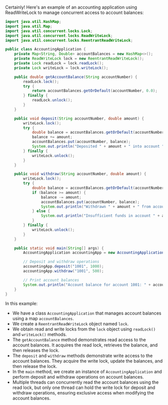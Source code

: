 Certainly! Here's an example of an accounting application using ReadWriteLock to manage concurrent access to account balances:

```java
import java.util.HashMap;
import java.util.Map;
import java.util.concurrent.locks.Lock;
import java.util.concurrent.locks.ReadWriteLock;
import java.util.concurrent.locks.ReentrantReadWriteLock;

public class AccountingApplication {
    private Map<String, Double> accountBalances = new HashMap<>();
    private ReadWriteLock lock = new ReentrantReadWriteLock();
    private Lock readLock = lock.readLock();
    private Lock writeLock = lock.writeLock();

    public double getAccountBalance(String accountNumber) {
        readLock.lock();
        try {
            return accountBalances.getOrDefault(accountNumber, 0.0);
        } finally {
            readLock.unlock();
        }
    }

    public void deposit(String accountNumber, double amount) {
        writeLock.lock();
        try {
            double balance = accountBalances.getOrDefault(accountNumber, 0.0);
            balance += amount;
            accountBalances.put(accountNumber, balance);
            System.out.println("Deposited " + amount + " into account " + accountNumber);
        } finally {
            writeLock.unlock();
        }
    }

    public void withdraw(String accountNumber, double amount) {
        writeLock.lock();
        try {
            double balance = accountBalances.getOrDefault(accountNumber, 0.0);
            if (balance >= amount) {
                balance -= amount;
                accountBalances.put(accountNumber, balance);
                System.out.println("Withdrawn " + amount + " from account " + accountNumber);
            } else {
                System.out.println("Insufficient funds in account " + accountNumber);
            }
        } finally {
            writeLock.unlock();
        }
    }

    public static void main(String[] args) {
        AccountingApplication accountingApp = new AccountingApplication();

        // Deposit and withdraw operations
        accountingApp.deposit("1001", 1000);
        accountingApp.withdraw("1001", 500);

        // Print account balances
        System.out.println("Account balance for account 1001: " + accountingApp.getAccountBalance("1001"));
    }
}
```

In this example:

- We have a class `AccountingApplication` that manages account balances using a map `accountBalances`.
- We create a `ReentrantReadWriteLock` object named `lock`.
- We obtain read and write locks from the `lock` object using `readLock()` and `writeLock()` methods.
- The `getAccountBalance` method demonstrates read access to the account balances. It acquires the read lock, retrieves the balance, and then releases the lock.
- The `deposit` and `withdraw` methods demonstrate write access to the account balances. They acquire the write lock, update the balances, and then release the lock.
- In the `main` method, we create an instance of `AccountingApplication` and perform deposit and withdraw operations on account balances.
- Multiple threads can concurrently read the account balances using the read lock, but only one thread can hold the write lock for deposit and withdraw operations, ensuring exclusive access when modifying the account balances.
